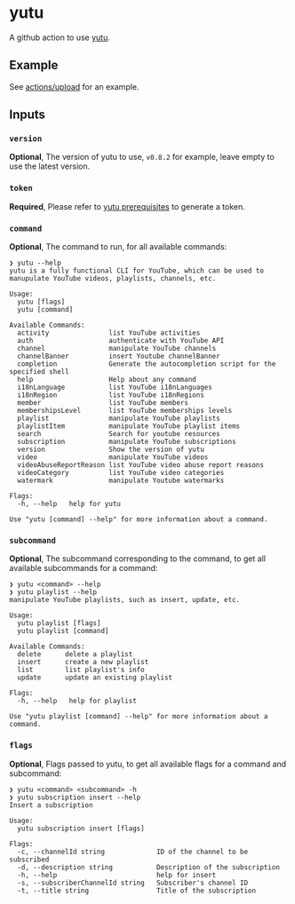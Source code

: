# yutu

A github action to use [yutu](https://eat-pray-ai/yutu).

## Example

See [actions/upload](../upload/README.md) for an example.

## Inputs

### `version`

**Optional**, The version of yutu to use, `v0.8.2` for example, leave empty to use the latest version.

### `token`

**Required**, Please refer to [yutu prerequisites](https://github.com/eat-pray-ai/yutu?tab=readme-ov-file#prerequisites) to generate a token.

### `command`

**Optional**, The command to run, for all available commands:

```shell
❯ yutu --help
yutu is a fully functional CLI for YouTube, which can be used to manupulate YouTube videos, playlists, channels, etc.

Usage:
  yutu [flags]
  yutu [command]

Available Commands:
  activity               list YouTube activities
  auth                   authenticate with YouTube API
  channel                manipulate YouTube channels
  channelBanner          insert Youtube channelBanner
  completion             Generate the autocompletion script for the specified shell
  help                   Help about any command
  i18nLanguage           list YouTube i18nLanguages
  i18nRegion             list YouTube i18nRegions
  member                 list YouTube members
  membershipsLevel       list YouTube memberships levels
  playlist               manipulate YouTube playlists
  playlistItem           manipulate YouTube playlist items
  search                 Search for youtube resources
  subscription           manipulate YouTube subscriptions
  version                Show the version of yutu
  video                  manipulate YouTube videos
  videoAbuseReportReason list YouTube video abuse report reasons
  videoCategory          list YouTube video categories
  watermark              manipulate Youtube watermarks

Flags:
  -h, --help   help for yutu

Use "yutu [command] --help" for more information about a command.
```

### `subcommand`

**Optional**, The subcommand corresponding to the command, to get all available subcommands for a command:

```shell
❯ yutu <command> --help
❯ yutu playlist --help                                                                            
manipulate YouTube playlists, such as insert, update, etc.

Usage:
  yutu playlist [flags]
  yutu playlist [command]

Available Commands:
  delete      delete a playlist
  insert      create a new playlist
  list        list playlist's info
  update      update an existing playlist

Flags:
  -h, --help   help for playlist

Use "yutu playlist [command] --help" for more information about a command.
```

### `flags`

**Optional**, Flags passed to yutu, to get all available flags for a command and subcommand:

```shell
❯ yutu <command> <subcommand> -h
❯ yutu subscription insert --help                                                 
Insert a subscription

Usage:
  yutu subscription insert [flags]

Flags:
  -c, --channelId string             ID of the channel to be subscribed
  -d, --description string           Description of the subscription
  -h, --help                         help for insert
  -s, --subscriberChannelId string   Subscriber's channel ID
  -t, --title string                 Title of the subscription
```


